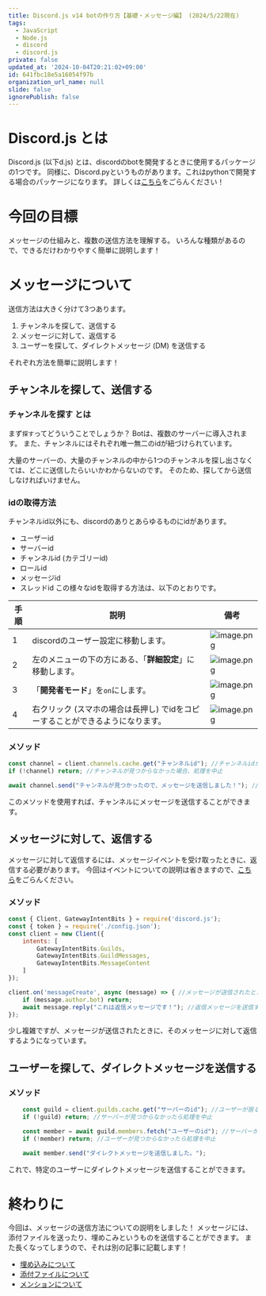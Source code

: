 ```yaml
---
title: Discord.js v14 botの作り方【基礎・メッセージ編】 (2024/5/22現在)
tags:
  - JavaScript
  - Node.js
  - discord
  - discord.js
private: false
updated_at: '2024-10-04T20:21:02+09:00'
id: 641fbc18e5a16054f97b
organization_url_name: null
slide: false
ignorePublish: false
---
```

# Discord.js とは
Discord.js (以下d.js) とは、discordのbotを開発するときに使用するパッケージの1つです。
同様に、Discord.pyというものがあります。これはpythonで開発する場合のパッケージになります。
詳しくは[こちら](https://qiita.com/minoru_kinugasa/items/e1bdee4ca016b2a38e2c)をごらんください！

# 今回の目標
メッセージの仕組みと、複数の送信方法を理解する。
いろんな種類があるので、できるだけわかりやすく簡単に説明します！

# メッセージについて
送信方法は大きく分けて3つあります。
1. チャンネルを探して、送信する
1. メッセージに対して、返信する
1. ユーザーを探して、ダイレクトメッセージ (DM) を送信する

それぞれ方法を簡単に説明します！

## チャンネルを探して、送信する
### チャンネルを探す とは
まず`探す`ってどういうことでしょうか？
Botは、複数のサーバーに導入されます。
また、チャンネルにはそれぞれ唯一無二のidが紐づけられています。

大量のサーバーの、大量のチャンネルの中から1つのチャンネルを探し出さなくては、どこに送信したらいいかわからないのです。
そのため、探してから送信しなければいけません。

### idの取得方法
チャンネルid以外にも、discordのありとあらゆるものにidがあります。
- ユーザーid
- サーバーid
- チャンネルid (カテゴリーid)
- ロールid
- メッセージid
- スレッドid
この様々なidを取得する方法は、以下のとおりです。

|手順|説明|備考|
|---|---|---|
|1|discordのユーザー設定に移動します。|![image.png](https://qiita-image-store.s3.ap-northeast-1.amazonaws.com/0/3794632/46263b9a-872f-4391-483c-76d55e7629d8.png)|
|2|左のメニューの下の方にある、「**詳細設定**」に移動します。|![image.png](https://qiita-image-store.s3.ap-northeast-1.amazonaws.com/0/3794632/696b3902-9648-6ef8-ffa2-19d53c65b0bd.png)|
|3|「**開発者モード**」を`on`にします。|![image.png](https://qiita-image-store.s3.ap-northeast-1.amazonaws.com/0/3794632/ac670931-2a09-575c-10b6-cd8552c42146.png)|
|4|右クリック (スマホの場合は長押し) でidをコピーすることができるようになります。|![image.png](https://qiita-image-store.s3.ap-northeast-1.amazonaws.com/0/3794632/dece970c-aaa1-aa8f-9ec4-a82818b6d318.png)|

### メソッド
```js:index.js
const channel = client.channels.cache.get("チャンネルid"); //チャンネルidからチャンネルを探す
if (!channel) return; //チャンネルが見つからなかった場合、処理を中止

await channel.send("チャンネルが見つかったので、メッセージを送信しました！"); //チャンネルに送信する
```
このメソッドを使用すれば、チャンネルにメッセージを送信することができます。

## メッセージに対して、返信する
メッセージに対して返信するには、メッセージイベントを受け取ったときに、返信する必要があります。
今回はイベントについての説明は省きますので、[こちら](https://qiita.com/minoru_kinugasa/items/37a8d20c6569c73f938a)をごらんください。

### メソッド
```js:index.js
const { Client, GatewayIntentBits } = require('discord.js');
const { token } = require('./config.json');
const client = new Client({
    intents: [
        GatewayIntentBits.Guilds,
        GatewayIntentBits.GuildMessages,
        GatewayIntentBits.MessageContent
    ]
});

client.on('messageCreate', async (message) => { //メッセージが送信されたとき
    if (message.author.bot) return;
    await message.reply("これは返信メッセージです！"); //返信メッセージを送信する
});
```
少し複雑ですが、メッセージが送信されたときに、そのメッセージに対して返信するようになっています。

## ユーザーを探して、ダイレクトメッセージを送信する
### メソッド
```js:index.js
    const guild = client.guilds.cache.get("サーバーのid"); //ユーザーが居るサーバーの取得
    if (!guild) return; //サーバーが見つからなかったら処理を中止

    const member = await guild.members.fetch("ユーザーのid"); //サーバーからユーザーの取得
    if (!member) return; //ユーザーが見つからなかったら処理を中止

    await member.send("ダイレクトメッセージを送信しました。");
```
これで、特定のユーザーにダイレクトメッセージを送信することができます。

# 終わりに
今回は、メッセージの送信方法についての説明をしました！
メッセージには、添付ファイルを送ったり、埋めこみというものを送信することができます。
また長くなってしまうので、それは別の記事に記載します！

- [埋め込みについて](https://qiita.com/minoru_kinugasa/items/297cef8531e81a50343f)
- [添付ファイルについて](https://qiita.com/minoru_kinugasa/items/a6ffc040e52fca8e04aa)
- [メンションについて](https://qiita.com/minoru_kinugasa/items/2b26f6d2006f9f105601)
